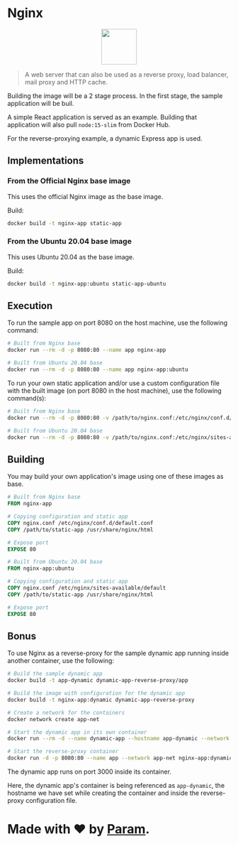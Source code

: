 # Nginx
<p align='center'><img src='https://www.nginx.com/wp-content/uploads/2020/05/NGINX-product-icon.svg' width='80'></p>

> A web server that can also be used as a reverse proxy, load balancer, mail proxy and HTTP cache.

Building the image will be a 2 stage process. In the
first stage, the sample application will be buil.

A simple React application is served as an example. Building
that application will also pull `node:15-slim` from Docker Hub.

For the reverse-proxying example, a dynamic Express app is used.

## Implementations
### From the Official Nginx base image
This uses the official Nginx image as the base image.

Build:
```bash
docker build -t nginx-app static-app
```

### From the Ubuntu 20.04 base image
This uses Ubuntu 20.04 as the base image.

Build:
```bash
docker build -t nginx-app:ubuntu static-app-ubuntu
```

## Execution
To run the sample app on port 8080 on the host machine,
use the following command:
```bash
# Built from Nginx base
docker run --rm -d -p 8080:80 --name app nginx-app
```
```bash
# Built from Ubuntu 20.04 base
docker run --rm -d -p 8080:80 --name app nginx-app:ubuntu
```

To run your own static application and/or use a custom configuration
file with the built image (on port 8080 in the host machine), use the following command(s):
```bash
# Built from Nginx base
docker run --rm -d -p 8080:80 -v /path/to/nginx.conf:/etc/nginx/conf.d/default.conf:ro -v /path/to/static-app:/usr/share/nginx/html:ro --name app nginx-app
```
```bash
# Built from Ubuntu 20.04 base
docker run --rm -d -p 8080:80 -v /path/to/nginx.conf:/etc/nginx/sites-available/default:ro -v /path/to/static-app:/usr/share/nginx/html:ro --name app nginx-app:ubuntu
```

## Building
You may build your own application's
image using one of these images as base.
```Dockerfile
# Built from Nginx base
FROM nginx-app

# Copying configuration and static app
COPY nginx.conf /etc/nginx/conf.d/default.conf
COPY /path/to/static-app /usr/share/nginx/html

# Expose port
EXPOSE 80
```
```Dockerfile
# Built from Ubuntu 20.04 base
FROM nginx-app:ubuntu

# Copying configuration and static app
COPY nginx.conf /etc/nginx/sites-available/default
COPY /path/to/static-app /usr/share/nginx/html

# Expose port
EXPOSE 80
```

## Bonus
To use Nginx as a reverse-proxy for the sample dynamic app
running inside another container, use the following:
```bash
# Build the sample dynamic app
docker build -t app-dynamic dynamic-app-reverse-proxy/app

# Build the image with configuration for the dynamic app
docker build -t nginx-app:dynamic dynamic-app-reverse-proxy

# Create a network for the containers
docker network create app-net

# Start the dynamic app in its own container
docker run --rm -d --name dynamic-app --hostname app-dynamic --network app-net app-dynamic

# Start the reverse-proxy container
docker run -d -p 8080:80 --name app --network app-net nginx-app:dynamic
```
The dynamic app runs on port 3000 inside its container.

Here, the dynamic app's container is being referenced as `app-dynamic`, the
hostname we have set while creating the container and inside the reverse-proxy
configuration file.

# Made with ❤ by [Param](https://www.paramsid.com).